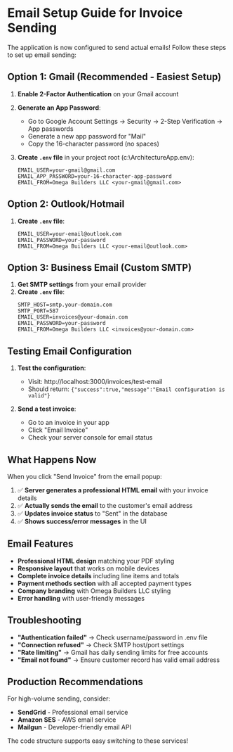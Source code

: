 # Email Setup Guide for Invoice Sending

The application is now configured to send actual emails! Follow these steps to set up email sending:

## Option 1: Gmail (Recommended - Easiest Setup)

1. **Enable 2-Factor Authentication** on your Gmail account
2. **Generate an App Password**:
   - Go to Google Account Settings → Security → 2-Step Verification → App passwords
   - Generate a new app password for "Mail"
   - Copy the 16-character password (no spaces)

3. **Create `.env` file** in your project root (c:\ArchitectureApp\.env):
   ```
   EMAIL_USER=your-gmail@gmail.com
   EMAIL_APP_PASSWORD=your-16-character-app-password
   EMAIL_FROM=Omega Builders LLC <your-gmail@gmail.com>
   ```

## Option 2: Outlook/Hotmail

1. **Create `.env` file**:
   ```
   EMAIL_USER=your-email@outlook.com
   EMAIL_PASSWORD=your-password
   EMAIL_FROM=Omega Builders LLC <your-email@outlook.com>
   ```

## Option 3: Business Email (Custom SMTP)

1. **Get SMTP settings** from your email provider
2. **Create `.env` file**:
   ```
   SMTP_HOST=smtp.your-domain.com
   SMTP_PORT=587
   EMAIL_USER=invoices@your-domain.com
   EMAIL_PASSWORD=your-password
   EMAIL_FROM=Omega Builders LLC <invoices@your-domain.com>
   ```

## Testing Email Configuration

1. **Test the configuration**:
   - Visit: http://localhost:3000/invoices/test-email
   - Should return: `{"success":true,"message":"Email configuration is valid"}`

2. **Send a test invoice**:
   - Go to an invoice in your app
   - Click "Email Invoice" 
   - Check your server console for email status

## What Happens Now

When you click "Send Invoice" from the email popup:

1. ✅ **Server generates a professional HTML email** with your invoice details
2. ✅ **Actually sends the email** to the customer's email address
3. ✅ **Updates invoice status** to "Sent" in the database
4. ✅ **Shows success/error messages** in the UI

## Email Features

- **Professional HTML design** matching your PDF styling
- **Responsive layout** that works on mobile devices
- **Complete invoice details** including line items and totals
- **Payment methods section** with all accepted payment types
- **Company branding** with Omega Builders LLC styling
- **Error handling** with user-friendly messages

## Troubleshooting

- **"Authentication failed"** → Check username/password in .env file
- **"Connection refused"** → Check SMTP host/port settings
- **"Rate limiting"** → Gmail has daily sending limits for free accounts
- **"Email not found"** → Ensure customer record has valid email address

## Production Recommendations

For high-volume sending, consider:
- **SendGrid** - Professional email service
- **Amazon SES** - AWS email service  
- **Mailgun** - Developer-friendly email API

The code structure supports easy switching to these services!
